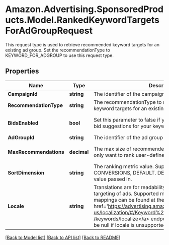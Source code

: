 # Amazon.Advertising.SponsoredProducts.Model.RankedKeywordTargetsForAdGroupRequest
This request type is used to retrieve recommended keyword targets for an existing ad group. Set the recommendationType to KEYWORD_FOR_ADGROUP to use this request type.

## Properties

Name | Type | Description | Notes
------------ | ------------- | ------------- | -------------
**CampaignId** | **string** | The identifier of the campaign | 
**RecommendationType** | **string** | The recommendationType to retrieve recommended keyword targets for an existing ad group. | 
**BidsEnabled** | **bool** | Set this parameter to false if you do not want to retrieve bid suggestions for your keyword targets. Defaults to true. | [optional] [default to true]
**AdGroupId** | **string** | The identifier of the ad group | 
**MaxRecommendations** | **decimal** | The max size of recommended target. Set it to 0 if you only want to rank user-defined keywords. | [optional] [default to 200M]
**SortDimension** | **string** | The ranking metric value. Supported values: CLICKS, CONVERSIONS, DEFAULT. DEFAULT will be applied if no value passed in. | [optional] 
**Locale** | **string** | Translations are for readability and do not affect the targeting of ads. Supported marketplace to locale mappings can be found at the &lt;a href&#x3D;&#39;https://advertising.amazon.com/API/docs/en-us/localization/#/Keyword%20Localization&#39;&gt;POST /keywords/localize&lt;/a&gt; endpoint. Note: Translations will be null if locale is unsupported. | [optional] 

[[Back to Model list]](../README.md#documentation-for-models) [[Back to API list]](../README.md#documentation-for-api-endpoints) [[Back to README]](../README.md)

